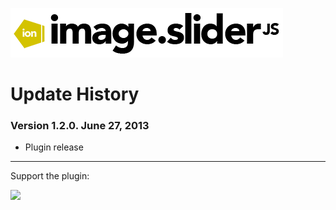 ![ion.imageSlider](_tmp/logo-ion-image-slider.png)

# Update History

### Version 1.2.0. June 27, 2013
* Plugin release

***

Support the plugin:

[![](https://pledgie.com/campaigns/25694.png?skin_name=chrome)](https://pledgie.com/campaigns/25694)
